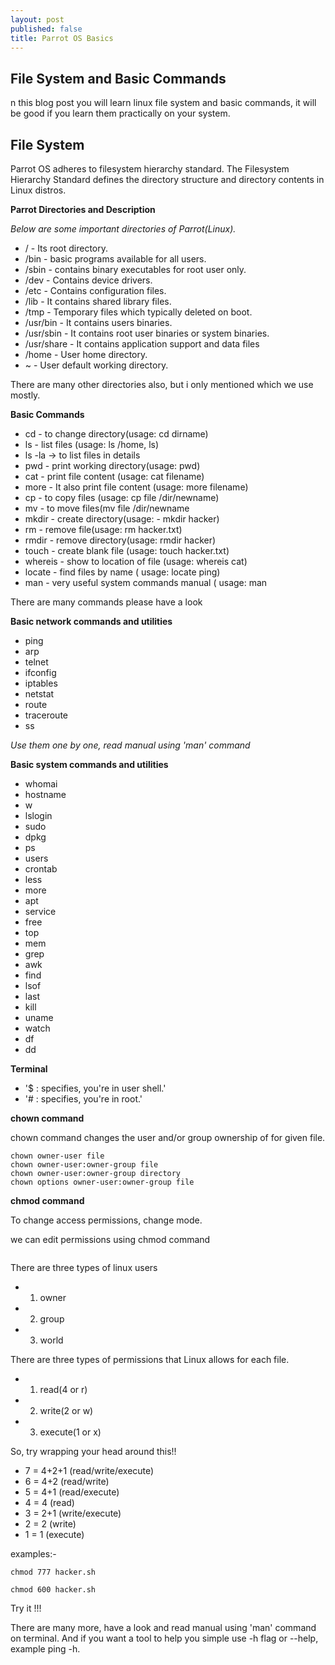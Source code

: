 ```yaml
---
layout: post
published: false
title: Parrot OS Basics
---
```

## File System and Basic Commands
n this blog post you will learn linux file system and basic commands, 
it will be good if you learn them practically on your system.


## File System

Parrot OS adheres to filesystem hierarchy standard. The Filesystem Hierarchy Standard defines the directory structure and directory contents in Linux distros. 

**Parrot Directories and Description**

_Below are some important directories of Parrot(Linux)._

- / - Its root directory.
- /bin - basic programs available for all users.
- /sbin - contains binary executables for root user only.
- /dev - Contains device drivers.
- /etc - Contains configuration files.
- /lib - It contains shared library files.
- /tmp - Temporary files which typically deleted on boot.
- /usr/bin - It contains users binaries.
- /usr/sbin - It contains root user binaries or system binaries.
- /usr/share - It contains application support and data files
- /home - User home directory.
- ~ - User default working directory.


There are many other directories also, but i only mentioned which we use mostly.


**Basic Commands**

- cd - to change directory(usage: cd dirname)
- ls - list files (usage: ls /home, ls)
- ls -la -> to list files in details
- pwd - print working directory(usage: pwd)
- cat - print file content (usage: cat filename)
- more - It also print file content (usage: more filename)
- cp - to copy files (usage:  cp file /dir/newname)
- mv - to move files(mv file /dir/newname
- mkdir - create directory(usage: - mkdir hacker)
- rm - remove file(usage: rm hacker.txt)
- rmdir - remove directory(usage: rmdir hacker)
- touch - create blank file (usage: touch hacker.txt)
- whereis - show to location of file (usage: whereis cat)
- locate - find files by name ( usage: locate ping)
- man - very useful system commands manual ( usage: man

There are many commands please have a look

**Basic network commands and utilities**
- ping 
- arp
- telnet
- ifconfig
- iptables
- netstat
- route 
- traceroute
- ss

_Use them one by one, read manual using 'man' command_


**Basic system commands and utilities**

- whomai
- hostname
- w
- lslogin
- sudo
- dpkg 
- ps
- users
- crontab 
- less
- more
- apt 
- service 
- free
- top
- mem
- grep
- awk
- find
- lsof
- last
- kill
- uname 
- watch
- df
- dd

**Terminal**

- '$ : specifies, you're in user shell.'
- '# : specifies, you're in root.'

 
**chown command**

chown command changes the user and/or group ownership of for given file.
~~~
chown owner-user file 
chown owner-user:owner-group file
chown owner-user:owner-group directory
chown options owner-user:owner-group file
~~~

**chmod command**

To change access permissions, change mode.

we can edit permissions using chmod command

```$ chmod permissions file
```

There are three types of linux users
-  1. owner
-  2. group
-  3. world

There are three types of permissions that Linux allows for each file.
-  1. read(4 or r)
-  2. write(2 or w)
-  3. execute(1 or x)


So, try wrapping your head around this!!

- 7 = 4+2+1 (read/write/execute)
-  6 = 4+2 (read/write)
-  5 = 4+1 (read/execute)
-  4 = 4 (read)
-  3 = 2+1 (write/execute)
-  2 = 2 (write)
-  1 = 1 (execute)

examples:-
~~~
chmod 777 hacker.sh   

chmod 600 hacker.sh 
~~~

Try it !!!


There are many more, have a look and read manual using 'man' command on terminal.
And if you want a tool to help you simple use -h flag or --help, example ping -h.


